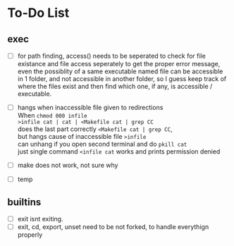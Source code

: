 # To-Do List

## exec
- [ ] for path finding, access() needs to be seperated to check for file existance and file access seperately to get the proper error message, even the possiblity of a same executable named file can be accessible in 1 folder, and not accessible in another folder, so I guess keep track of where the files exist and then find which one, if any, is accessible / executable.
- [ ] hangs when inaccessible file given to redirections <br>
When ```chmod 000 infile```<br>
```>infile cat | cat | <Makefile cat | grep CC``` <br>
does the last part correctly ```<Makefile cat | grep CC```,<br>
but hangs cause of inaccessible file ```>infile``` <br>
can unhang if you open second terminal and do `pkill cat`<br>
just single command `<infile cat` works and prints permission denied
- [ ] make does not work, not sure why
- [ ] temp


## builtins
- [ ] exit isnt exiting.
- [ ] exit, cd, export, unset need to be not forked, to handle everythign properly

